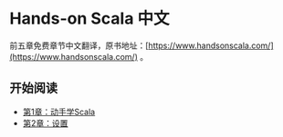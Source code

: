 # Hands-on Scala 中文

前五章免费章节中文翻译，原书地址：[https://www.handsonscala.com/](https://www.handsonscala.com/) 。

## 开始阅读

- [第1章：动手学Scala](ch01.md)
- [第2章：设置](ch02.md)

